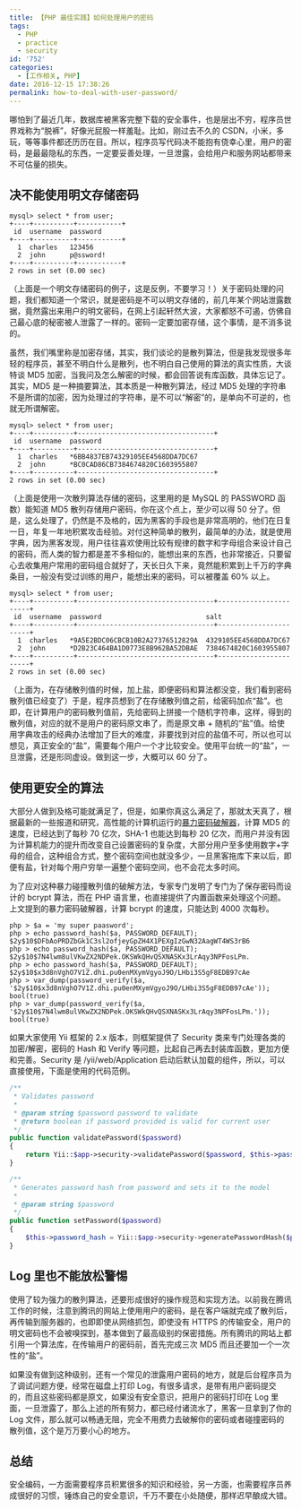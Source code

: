 ```yaml
---
title: 【PHP 最佳实践】如何处理用户的密码
tags:
  - PHP
  - practice
  - security
id: '752'
categories:
  - [工作相关, PHP]
date: 2016-12-15 17:38:26
permalink: how-to-deal-with-user-password/
---
```


哪怕到了最近几年，数据库被黑客完整下载的安全事件，也是层出不穷，程序员世界戏称为“脱裤”，好像光屁股一样羞耻。比如，刚过去不久的 CSDN，小米，多玩，等等事件都还历历在目。所以，程序员写代码决不能抱有侥幸心里，用户的密码，是最最隐私的东西，一定要妥善处理，一旦泄露，会给用户和服务网站都带来不可估量的损失。
<!-- more -->
## 决不能使用明文存储密码

```shell
mysql> select * from user;
+----+----------+-----------+
 id  username  password  
+----+----------+-----------+
  1  charles   123456    
  2  john      p@ssword! 
+----+----------+-----------+
2 rows in set (0.00 sec)

```

（上面是一个明文存储密码的例子，这是反例，不要学习！）关于密码处理的问题，我们都知道一个常识，就是密码是不可以明文存储的，前几年某个网站泄露数据，竟然露出来用户的明文密码，在网上引起轩然大波，大家都怒不可遏，仿佛自己最心底的秘密被人泄露了一样的。密码一定要加密存储，这个事情，是不消多说的。

虽然，我们嘴里称是加密存储，其实，我们谈论的是散列算法，但是我发现很多年轻的程序员，甚至不明白什么是散列，也不明白自己使用的算法的真实性质，大谈特谈 MD5 加密，当我问及怎么解密的时候，都会回答说有库函数，具体忘记了。其实，MD5 是一种摘要算法，其本质是一种散列算法，经过 MD5 处理的字符串不是所谓的加密，因为处理过的字符串，是不可以“解密”的，是单向不可逆的，也就无所谓解密。

```shell
mysql> select * from user;
+----+----------+----------------------------------+
 id  username  password                         
+----+----------+----------------------------------+
  1  charles   *6BB4837EB74329105EE4568DDA7DC67 
  2  john      *BC0CAD86CB7384674820C1603955807 
+----+----------+----------------------------------+
2 rows in set (0.00 sec)

```

（上面是使用一次散列算法存储的密码，这里用的是 MySQL 的 PASSWORD 函数）能知道 MD5 散列存储用户密码，你在这个点上，至少可以得 50 分了。但是，这么处理了，仍然是不及格的，因为黑客的手段也是非常高明的，他们在日复一日，年复一年地积累攻击经验。对付这种简单的散列，最简单的办法，就是使用字典，因为黑客发现，用户往往喜欢使用比较有规律的数字和字母组合来设计自己的密码，而人类的智力都是差不多相似的，能想出来的东西，也非常接近，只要留心去收集用户常用的密码组合就好了，天长日久下来，竟然能积累到上千万的字典条目，一般没有受过训练的用户，能想出来的密码，可以被覆盖 60% 以上。

```shell
mysql> select * from user;
+----+----------+----------------------------------+-----------------------+
 id  username  password                          salt                  
+----+----------+----------------------------------+-----------------------+
  1  charles   *9A5E2BDC06CBCB10B2A27376512829A  4329105EE4568DDA7DC67 
  2  john      *D2B23C464BA1D0773E8B962BA52DBAE  7384674820C1603955807 
+----+----------+----------------------------------+-----------------------+
2 rows in set (0.00 sec)

```

（上面为，在存储散列值的时候，加上盐，即便密码和算法都没变，我们看到密码散列值已经变了）于是，程序员想到了在存储散列值之前，给密码加点“盐”。也即，在计算用户的密码散列值前，先给密码上拼接一个随机字符串，这样，得到的散列值，对应的就不是用户的密码原文串了，而是原文串 + 随机的“盐”值。给使用字典攻击的经典办法增加了巨大的难度，非要找到对应的盐值不可，所以也可以想见，真正安全的“盐”，需要每个用户一个才比较安全。使用平台统一的“盐”，一旦泄露，还是形同虚设。做到这一步，大概可以 60 分了。

## 使用更安全的算法

大部分人做到及格可能就满足了，但是，如果你真这么满足了，那就太天真了，根据最新的一些报道和研究，高性能的计算机运行的[暴力密码破解器](https://www.zhihu.com/question/21558046/answer/18697166)，计算 MD5 的速度，已经达到了每秒 70 亿次，SHA-1 也能达到每秒 20 亿次，而用户并没有因为计算机能力的提升而改变自己设置密码的复杂度，大部分用户至多使用数字+字母的组合，这种组合方式，整个密码空间也就没多少，一旦黑客拖库下来以后，即便有盐，针对每个用户穷举一遍整个密码空间，也不会花太多时间。

为了应对这种暴力碰撞散列值的破解方法，专家专门发明了专门为了保存密码而设计的 bcrypt 算法，而在 PHP 语言里，也直接提供了内置函数来处理这个问题。上文提到的暴力密码破解器，计算 bcrypt 的速度，只能达到 4000 次每秒。

```shell
php > $a = 'my super paasword';
php > echo password_hash($a, PASSWORD_DEFAULT);
$2y$10$DFbAoPRDZbGk1C3sl2ofjeyGpZH4X1PEXgIzGwN32AagWT4WS3rB6
php > echo password_hash($a, PASSWORD_DEFAULT);
$2y$10$7N4lwm8ulVKwZX2NDPek.OKSWkQHvQSXNASKx3LrAqy3NPFosLPm.
php > echo password_hash($a, PASSWORD_DEFAULT);
$2y$10$x3d8nVghO7V1Z.dhi.pu0enMXymVgyoJ9O/LHbi3S5gF8EDB97cAe
php > var_dump(password_verify($a, '$2y$10$x3d8nVghO7V1Z.dhi.pu0enMXymVgyoJ9O/LHbi3S5gF8EDB97cAe'));
bool(true)
php > var_dump(password_verify($a, '$2y$10$7N4lwm8ulVKwZX2NDPek.OKSWkQHvQSXNASKx3LrAqy3NPFosLPm.'));
bool(true)

```

如果大家使用 Yii 框架的 2.x 版本，则框架提供了 Security 类来专门处理各类的加密/解密，密码的 Hash 和 Verify 等问题，比起自己再去封装库函数，更加方便和完善。Security 是 /yii/web/Application 启动后默认加载的组件，所以，可以直接使用，下面是使用的代码范例。

```php
/**
 * Validates password
 *
 * @param string $password password to validate
 * @return boolean if password provided is valid for current user
 */
public function validatePassword($password)
{
    return Yii::$app->security->validatePassword($password, $this->password_hash);
}

/**
 * Generates password hash from password and sets it to the model
 *
 * @param string $password
 */
public function setPassword($password)
{
    $this->password_hash = Yii::$app->security->generatePasswordHash($password);
}

```

## Log 里也不能放松警惕

使用了较为强力的散列算法，还要形成很好的操作规范和实现方法。以前我在腾讯工作的时候，注意到腾讯的网站上使用用户的密码，是在客户端就完成了散列后，再传输到服务器的，也即即使从网络抓包，即使没有 HTTPS 的传输安全，用户的明文密码也不会被嗅探到，基本做到了最高级别的保密措施。所有腾讯的网站上都引用一个算法库，在传输用户的密码前，首先完成三次 MD5 而且还要加一个一次性的“盐”。

如果没有做到这种级别，还有一个常见的泄露用户密码的地方，就是后台程序员为了调试问题方便，经常在磁盘上打印 Log，有很多请求，是带有用户密码提交的，而且这些密码都是原文，如果没有安全意识，把用户的密码打印在 Log 里面，一旦泄露了，那么上述的所有努力，都已经付诸流水了，黑客一旦拿到了你的 Log 文件，那么就可以畅通无阻，完全不用费力去破解你的密码或者碰撞密码的散列值，这个是万万要小心的地方。

## 总结

安全编码，一方面需要程序员积累很多的知识和经验，另一方面，也需要程序员养成很好的习惯，锤炼自己的安全意识，千万不要在小处随便，那样迟早酿成大错。